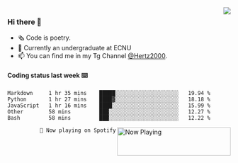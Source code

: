 <img  align="right" src="https://github-readme-stats.vercel.app/api?username=BillChen2K&show_icons=true&count_private=true&hide_title=true">

### Hi there 👋

- 🗞 Code is poetry.
- 🌱 Currently an undergraduate at ECNU
- 📫 You can find me in my Tg Channel [@Hertz2000](https://t.me/Hertz2000).

#### Coding status last week ⌨️

<!--START_SECTION:waka-->
```text
Markdown     1 hr 35 mins    █████░░░░░░░░░░░░░░░░░░░░   19.94 % 
Python       1 hr 27 mins    ████▓░░░░░░░░░░░░░░░░░░░░   18.18 % 
JavaScript   1 hr 16 mins    ████░░░░░░░░░░░░░░░░░░░░░   15.99 % 
Other        58 mins         ███░░░░░░░░░░░░░░░░░░░░░░   12.27 % 
Bash         58 mins         ███░░░░░░░░░░░░░░░░░░░░░░   12.22 % 
```
<!--END_SECTION:waka-->


<div>
<a href="https://spotify-now-playing.billchen2k.vercel.app/now-playing?open">
   <img align="right" src="https://spotify-now-playing.billchen2k.vercel.app/now-playing" width="256" height="64" alt="Now Playing">
</a>
</div>

<div>
<p align="right"><code>🎵 Now playing on Spotify</code></p>
</div>

<!--
**BillChen2K/BillChen2K** is a ✨ _special_ ✨ repository because its `README.md` (this file) appears on your GitHub profile.

Here are some ideas to get you started:

- 🔭 I’m currently working on ...
- 🌱 I’m currently learning ...
- 👯 I’m looking to collaborate on ...
- 🤔 I’m looking for help with ...
- 💬 Ask me about ...
- 📫 How to reach me: ...
- 😄 Pronouns: ...
- ⚡ Fun fact: ...
-->
